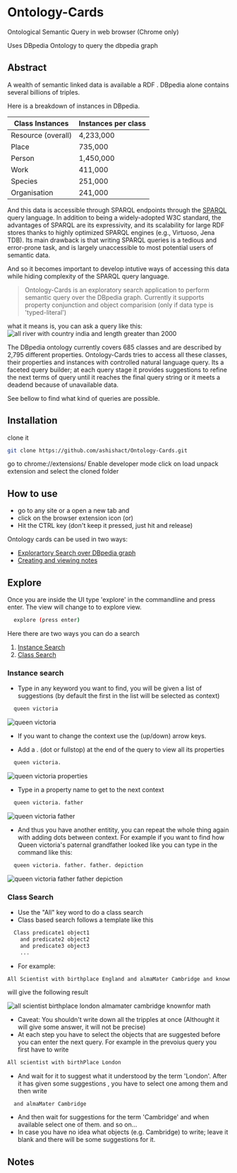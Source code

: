 # Ontology-Cards
Ontological Semantic Query in web browser (Chrome only)

Uses DBpedia Ontology to query the dbpedia graph

## Abstract
A wealth of semantic linked data is available a RDF . DBpedia alone contains several billions of triples. 

Here is a breakdown of instances in DBpedia.

| Class	Instances     | Instances per class |
| --------------------|---------------------|
| Resource (overall)	| 4,233,000           |
| Place	              | 735,000             |
| Person	            | 1,450,000           |
| Work	              | 411,000             |
| Species	            | 251,000             |
| Organisation	      | 241,000             |

And this data is accessible through SPARQL endpoints through the [SPARQL](https://www.w3.org/TR/rdf-sparql-query/) query language. In addition to being a widely-adopted W3C standard, the advantages of SPARQL are its expressivity, and its scalability for large RDF stores thanks to highly optimized SPARQL engines (e.g., Virtuoso, Jena TDB). Its main drawback is that writing SPARQL queries is a tedious and error-prone task, and is largely unaccessible to most potential users of semantic data.

And so it becomes important to develop intutive ways of accessing this data while hiding complexity of the SPARQL query language.

> Ontology-Cards is an exploratory search application to perform semantic query over the DBpedia graph. Currently it supports property conjunction and object comparision (only if data type is 'typed-literal')

what it means is, you can ask a query like this:
![all river with country india and length greater than 2000](https://cloud.githubusercontent.com/assets/1690108/14444862/2f86f20e-0066-11e6-9252-33d2bb3b4c14.PNG)

The DBpedia ontology currently covers 685 classes and are described by 2,795 different properties. Ontology-Cards tries to access all these classes, their properties and instances with controlled natural language query. Its a faceted query builder; at each query stage it provides suggestions to refine the next terms of query until it reaches the final query string or it meets a deadend because of unavailable data.

See bellow to find what kind of queries are possible.

## Installation
clone it
```bash
git clone https://github.com/ashishact/Ontology-Cards.git
```
go to chrome://extensions/
Enable developer mode
click on load unpack extension and select the cloned folder

## How to use
- go to any site or a open a new tab and
- click on the browser extension icon (or)
- Hit the CTRL key (don't keep it pressed, just hit and release)



Ontology cards can be used in two ways:
- [Explorartory Search over DBpedia graph](#Explore)
- [Creating and viewing notes](#Notes)

## Explore
Once you are inside the UI type 'explore' in the commandline and press enter. The view will change to to explore view.
```bash
  explore (press enter)
```
Here there are two ways you can do a search

1. [Instance Search](#Instance-Search)
2. [Class Search](#Class-Search)

### Instance search
- Type in any keyword you want to find, you will be given a list of suggestions (by default the first in the list will be selected as context)
```bash
  queen victoria
```
  ![queen victoria](https://cloud.githubusercontent.com/assets/1690108/14445940/d31d6670-006e-11e6-956d-e01bf5c43898.PNG)

- If you want to change the context use the (up/down) arrow keys.
  
- Add a . (dot or fullstop) at the end of the query to view all its properties
```bash
  queen victoria.
```

  ![queen victoria properties](https://cloud.githubusercontent.com/assets/1690108/14446287/d4392e60-0071-11e6-8f75-1d9fa60c554d.PNG)
  

- Type in a property name to get to the next context
```bash
  queen victoria. father
```
  ![queen victoria father](https://cloud.githubusercontent.com/assets/1690108/14446403/6f9a4762-0073-11e6-8c4e-815756e7dfa6.PNG)
  
- And thus you have another entitity, you can repeat the whole thing again with adding dots between context. For example if you want to find how Queen victoria's paternal grandfather looked like you can type in the command like this:
```bash
  queen victoria. father. father. depiction
```
  ![queen victoria father father depiction](https://cloud.githubusercontent.com/assets/1690108/14446777/304ab598-0077-11e6-930f-5418bd63a40d.PNG)

### Class Search
- Use the "All" key word to do a class search
- Class based search follows a template like this
```bash
  Class predicate1 object1
    and predicate2 object2
    and predicate3 object3
    ...
```
- For example:
```bash
All Scientist with birthplace England and almaMater Cambridge and knownFor Math
```
will give the following result

  ![all scientist birthplace london almamater cambridge knownfor math](https://cloud.githubusercontent.com/assets/1690108/14447172/bc431196-007a-11e6-9c39-2a0c9e7d49c2.PNG)

- Caveat: You shouldn't write down all the tripples at once (Althought it will give some answer, it will not be precise)
- At each step you have to select the objects that are suggested before you can enter the next query. For example in the prevoius query you first have to write
```bash
All scientist with birthPlace London
```
- And wait for it to suggest what it understood by the term 'London'. After it has given some suggestions , you have to select one among them and then write 
```bast
  and almaMater Cambridge
```
- And then wait for suggestions for the term 'Cambridge' and when available select one of them. and so on...
- In case you have no idea what objects (e.g. Cambridge) to write; leave it blank and there will be some suggestions for it.

## Notes

